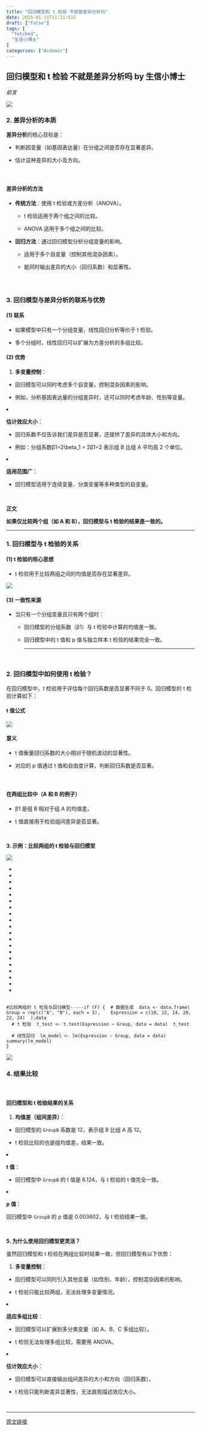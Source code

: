 ```yaml
---
title: "回归模型和 t 检验 不就是差异分析吗"
date: 2025-01-11T11:11:51Z
draft: ["false"]
tags: [
  "fetched",
  "生信小博士"
]
categories: ["Acdemic"]
---
```

回归模型和 t 检验 不就是差异分析吗 by 生信小博士
------
<div><p><span><em><span>前言</span></em></span></p><p><img data-galleryid="" data-imgfileid="100004957" data-ratio="0.7267683772538142" data-s="300,640" data-src="https://mmbiz.qpic.cn/sz_mmbiz_png/xVhD7345SktfnEbrE8VxdkmLwerIdfibiaB6ed5BBicficmSVZbcXCn8B0BCBe9s6MSRR9lz18J9th174DEsIkQY8w/640?wx_fmt=png&amp;from=appmsg" data-type="png" data-w="721" src="https://mmbiz.qpic.cn/sz_mmbiz_png/xVhD7345SktfnEbrE8VxdkmLwerIdfibiaB6ed5BBicficmSVZbcXCn8B0BCBe9s6MSRR9lz18J9th174DEsIkQY8w/640?wx_fmt=png&amp;from=appmsg"></p><h3><span><strong>2. 差异分析的本质</strong></span></h3><p><span><strong>差异分析</strong>的核心目标是：</span></p><ul><li><p><span>判断因变量（如基因表达量）在分组之间是否存在显著差异。</span></p></li><li><p><span>估计这种差异的大小及方向。</span></p></li></ul><h4><strong><br></strong></h4><h4><strong>差异分析的方法</strong></h4><ul><li><p><strong>传统方法</strong>：使用 t 检验或方差分析（ANOVA）。</p></li><ul><li><p>t 检验适用于两个组之间的比较。</p></li><li><p>ANOVA 适用于多个组之间的比较。</p></li></ul><li><p><strong>回归方法</strong>：通过回归模型分析分组变量的影响。</p></li><ul><li><p>适用于多个自变量（控制其他混杂因素）。</p></li><li><p>能同时输出差异的大小（回归系数）和显著性。</p></li></ul></ul><h3><strong><br></strong></h3><h3><strong>3. 回归模型与差异分析的联系与优势</strong></h3><h4><strong>(1) 联系</strong></h4><ul><li><p>如果模型中只有一个分组变量，线性回归分析等价于 t 检验。</p></li><li><p>多个分组时，线性回归可以扩展为方差分析的多组比较。</p></li></ul><h4><strong>(2) 优势</strong></h4><ol><li><p><strong>多变量控制</strong>：</p></li></ol><ul><li><p>回归模型可以同时考虑多个自变量，控制混杂因素的影响。</p></li><li><p>例如，分析基因表达量的分组差异时，还可以同时考虑年龄、性别等变量。</p></li></ul><li><p><strong>估计效应大小</strong>：</p></li><ul><li><p>回归系数不仅告诉我们差异是否显著，还提供了差异的具体大小和方向。</p></li><li><p>例如：分组系数<semantics><mrow><msub><mi>β</mi><mn>1</mn></msub><mo>=</mo><mn>2</mn></mrow><annotation encoding="application/x-tex">\beta_1 = 2</annotation></semantics>β1=2 表示组 B 比组 A 平均高 2 个单位。</p></li></ul><li><p><strong>适用范围广</strong>：</p></li><ul><li><p>回归模型适用于连续变量、分类变量等多种类型的自变量。</p></li></ul><p><span><strong><br></strong></span></p><p><span><strong>正文</strong></span></p><p><span><strong>如果仅比较两个组（如 A 和 B），回归模型与 t 检验的结果是一致的。</strong></span></p><hr><h3><span><strong>1. 回归模型与 t 检验的关系</strong></span></h3><h4><strong>(1) t 检验的核心思想</strong></h4><ul><li><p>t 检验用于比较两组之间的均值是否存在显著差异。</p></li></ul><p><img data-croporisrc="https://mmbiz.qpic.cn/sz_mmbiz_png/xVhD7345SktfnEbrE8VxdkmLwerIdfibiaq6IsuyBoQ12qeWIRvuxZOAJKaBYhSlA8Ss3nMWgXHEhf1F4xUBvGeA/0?wx_fmt=png&amp;from=appmsg" data-cropx1="0" data-cropx2="745" data-cropy1="79.91349480968857" data-cropy2="600.6401384083044" data-galleryid="" data-imgfileid="100004952" data-ratio="0.7006711409395974" data-s="300,640" data-src="https://mmbiz.qpic.cn/sz_mmbiz_jpg/xVhD7345SktfnEbrE8VxdkmLwerIdfibiaDwwkMP8WqqNb8TJa2vDpckFE2r17rFg0wvYsa6dhuSnNqkou2R683w/640?wx_fmt=jpeg" data-type="jpeg" data-w="745" src="https://mmbiz.qpic.cn/sz_mmbiz_jpg/xVhD7345SktfnEbrE8VxdkmLwerIdfibiaDwwkMP8WqqNb8TJa2vDpckFE2r17rFg0wvYsa6dhuSnNqkou2R683w/640?wx_fmt=jpeg"></p><h4><strong>(3) 一致性来源</strong></h4><ul><li><p>当只有一个分组变量且只有两个组时：</p></li><ul><li><p>回归模型的分组系数（<semantics><mrow><msub><mi>β</mi><mn>1</mn></msub></mrow></semantics>）与 t 检验中计算的均值差一致。</p></li><li><p>回归模型中的 t 值和 p 值与独立样本 t 检验的结果完全一致。</p><hr><p><br></p></li></ul></ul><h3><span><strong>2. 回归模型中如何使用 t 检验？</strong></span></h3><p>在回归模型中，t 检验用于评估每个回归系数是否显著不同于 0。回归模型的 t 检验计算如下：</p><h4><strong>t 值公式</strong></h4><p><img data-galleryid="" data-imgfileid="100004954" data-ratio="0.3832923832923833" data-s="300,640" data-src="https://mmbiz.qpic.cn/sz_mmbiz_png/xVhD7345SktfnEbrE8VxdkmLwerIdfibia5RmHVib1zT991S90flzZcAqic8fwn9w58ThNNic87NzBvnBkDOhSJxAcw/640?wx_fmt=png&amp;from=appmsg" data-type="png" data-w="407" src="https://mmbiz.qpic.cn/sz_mmbiz_png/xVhD7345SktfnEbrE8VxdkmLwerIdfibia5RmHVib1zT991S90flzZcAqic8fwn9w58ThNNic87NzBvnBkDOhSJxAcw/640?wx_fmt=png&amp;from=appmsg"></p><h4><strong>意义</strong></h4><ul><li><p>t 值衡量回归系数的大小相对于随机波动的显著性。</p></li><li><p>对应的 p 值通过 t 值和自由度计算，判断回归系数是否显著。</p></li></ul><h4><strong><br></strong></h4><h4><strong>在两组比较中（A 和 B 的例子）</strong></h4><ul><li><p><semantics><mrow><msub><mi>β</mi><mn>1</mn></msub></mrow></semantics> 是组 B 相对于组 A 的均值差。</p></li><li><p>t 值直接用于检验组间差异是否显著。</p></li></ul><p><br></p><p><span><strong><span>3. 示例：比较两组的 t 检验与回归模型</span></strong></span></p><p><img data-galleryid="" data-imgfileid="100004955" data-ratio="0.37756497948016415" data-s="300,640" data-src="https://mmbiz.qpic.cn/sz_mmbiz_png/xVhD7345SktfnEbrE8VxdkmLwerIdfibiasjF8Z2ia7AibRgybvo122Kf4nPq15wRQ7eN8aCYakjJ3U9SNzTH0Bj0w/640?wx_fmt=png&amp;from=appmsg" data-type="png" data-w="731" src="https://mmbiz.qpic.cn/sz_mmbiz_png/xVhD7345SktfnEbrE8VxdkmLwerIdfibiasjF8Z2ia7AibRgybvo122Kf4nPq15wRQ7eN8aCYakjJ3U9SNzTH0Bj0w/640?wx_fmt=png&amp;from=appmsg"></p><section><ul><li><li><li><li><li><li><li><li><li><li><li><li><li><li><li><li><li><li><li><li></ul><pre data-lang="powershell"><code><span><br></span></code><code><span>#比较两组的 t 检验与回归模型-----</span></code><code><span>if (F) {</span></code><code><span>  # 数据生成</span></code><code><span>  data &lt;- data.frame(</span></code><code><span>    Group = rep(c("A", "B"), each = 3),</span></code><code><span>    Expression = c(10, 12, 14, 20, 22, 24)</span></code><code><span>  );data</span></code><code><span><br></span></code><code><span>  # t 检验</span></code><code><span>  t_test &lt;- t.test(Expression ~ Group, data = data)</span></code><code><span>  t_test</span></code><code><span><br></span></code><code><span><br></span></code><code><span>  # 线性回归</span></code><code><span>  lm_model &lt;- lm(Expression ~ Group, data = data)</span></code><code><span>  summary(lm_model)</span></code><code><span><br></span></code><code><span>}</span></code><code><span><br></span></code></pre></section><p><img data-galleryid="" data-imgfileid="100004956" data-ratio="0.7453646477132262" data-s="300,640" data-src="https://mmbiz.qpic.cn/sz_mmbiz_png/xVhD7345SktfnEbrE8VxdkmLwerIdfibiaSaAsmTzeR1xxZl1agCE4lXG2NAFkibbLKicRdClSRl9iaK2FFI4Yaiay3g/640?wx_fmt=png&amp;from=appmsg" data-type="png" data-w="809" src="https://mmbiz.qpic.cn/sz_mmbiz_png/xVhD7345SktfnEbrE8VxdkmLwerIdfibiaSaAsmTzeR1xxZl1agCE4lXG2NAFkibbLKicRdClSRl9iaK2FFI4Yaiay3g/640?wx_fmt=png&amp;from=appmsg"></p><h3><span><strong>4. 结果比较</strong></span></h3><h4><strong><br></strong></h4><h4><strong>回归模型和 t 检验结果的关系</strong></h4><ol><li><p><strong>均值差（组间差异）</strong>：</p></li></ol><ul><li><p>回归模型的 <code>GroupB</code> 系数是 12，表示组 B 比组 A 高 12。</p></li><li><p>t 检验比较的也是组均值差，结果一致。</p></li></ul><li><p><strong>t 值</strong>：</p></li><ul><li><p>回归模型中 <code>GroupB</code> 的 t 值是 6.124，与 t 检验的 t 值完全一致。</p></li></ul><li><p><strong>p 值</strong>：</p></li><p>回归模型中 <code>GroupB</code> 的 p 值是 0.003602，与 t 检验结果一致。</p><p><br></p><p><strong><span>5. 为什么使用回归模型更灵活？</span></strong></p><p>虽然回归模型和 t 检验在两组比较时结果一致，但回归模型有以下优势：</p><ol><li><p><strong>多变量控制</strong>：</p></li></ol><ul><li><p>回归模型可以同时引入其他变量（如性别、年龄），控制混杂因素的影响。</p></li><li><p>t 检验只能比较两组，无法处理多变量情况。</p></li></ul><li><p><strong>适应多组比较</strong>：</p></li><ul><li><p>回归模型可以扩展到多分类变量（如 A、B、C 多组比较）。</p></li><li><p>t 检验无法处理多组比较，需要用 ANOVA。</p></li></ul><li><p><strong>估计效应大小</strong>：</p></li><ul><li><p>回归模型可以直接输出组间差异的大小和方向（回归系数）。</p></li><li><p>t 检验只能判断差异显著性，无法直观描述效应大小。</p></li></ul><p><br></p><p><mp-style-type data-value="3"></mp-style-type></p></div>  
<hr>
<a href="https://mp.weixin.qq.com/s/4j-Czp6L0Wf-QYvGTbqkrg",target="_blank" rel="noopener noreferrer">原文链接</a>
